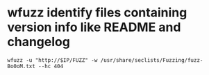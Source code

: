 # wfuzz identify files containing version info like README and changelog
```
wfuzz -u "http://$IP/FUZZ" -w /usr/share/seclists/Fuzzing/fuzz-Bo0oM.txt --hc 404
```
